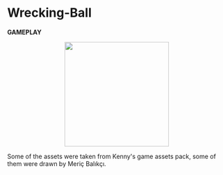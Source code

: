 # Wrecking-Ball

**GAMEPLAY**

<div align="center">
<img src="/movie.gif" width="240">
</div>

Some of the assets were taken from Kenny's game assets pack, some of them were drawn by Meriç Balıkçı.
